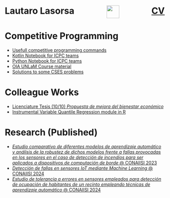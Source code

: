 <div >
    <h1 style="display: flex; justify-content: space-between;"> Lautaro Lasorsa 
    <a href="https://www.linkedin.com/in/lautaro-lasorsa/" > <img src="https://cdn.jsdelivr.net/gh/devicons/devicon@latest/icons/linkedin/linkedin-original.svg" height=40 > </a>
    <a href="./CV/LautaroLasorsa_CV.pdf"> CV </a>
    </h1>
</div>

<h1> Competitive Programming </h1>

* [Usefull competitive programming commands](https://github.com/LautaroLasorsa/competitive-programming-suite)
* [Kotlin Notebook for ICPC teams](https://github.com/LautaroLasorsa/notebook-unlam-kotlin)
* [Python Notebook for ICPC teams](https://github.com/LautaroLasorsa/notebook-unlam-python)
* [OIA UNLaM Course material](https://github.com/LautaroLasorsa/OIA-UNLaM) 
* [Solutions to some CSES problems](https://github.com/LautaroLasorsa/CSES/tree/main)

<h1> Colleague Works </h1>

* [Licenciature Tesis (10/10) _Propuesta de mejora del bienestar económico_](https://github.com/LautaroLasorsa/Tesis-LCD-Lasorsa)
* [Instrumental Variable Quantile Regression module in R](https://github.com/LautaroLasorsa/IVQR)

 <h1> Research (Published) </h1>

* [_Estudio comparativo de diferentes modelos de aprendizaje automático y análisis de la robustez de dichos modelos frente a fallas provocadas en los sensores en el caso de detección de incendios para ser aplicados a dispositivos de computación de borde_ @ CONAIISI 2023](https://github.com/LautaroLasorsa/CONAIISI-2023/tree/main)
* [_Detección de fallas en sensores IoT mediante Machine Learning_ @ CONAIISI 2024](https://github.com/LautaroLasorsa/CONAIISI-2024/tree/master)
* [_Estudio de tolerancia a errores en sensores empleados para detección de ocupación de habitantes de un recinto empleando técnicas de aprendizaje automático_ @ CONAIISI 2024](https://github.com/carlucho1/CONAIISI-2024-2/tree/main)
